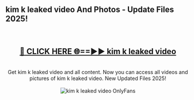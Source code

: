 <h2>kim k leaked video And Photos - Update Files 2025!</h2>
<br>
<div align="center">
<h2><a href="https://linkcuts.com/hfmhzwbr" rel="nofollow">🔴 CLICK HERE 🌐==►► kim k leaked video</a></h2>
<br>
Get kim k leaked video and all content. Now you can access all videos and pictures of kim k leaked video. New Updated Files 2025!
<br>
<br>
<a href="https://linkcuts.com/hfmhzwbr" rel="nofollow" data-target="animated-image.originalLink"><img src="https://i.ibb.co.com/WyWwxjT/player-gif2.gif" alt="kim k leaked video OnlyFans" style="max-width: 100%; display: inline-block;" data-target="animated-image.originalImage"></a>
</div>
<br>